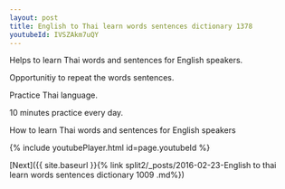 ```yaml
---
layout: post
title: English to Thai learn words sentences dictionary 1378 
youtubeId: IVSZAkm7uQY
---
```

 
 
Helps to learn Thai words and sentences for English speakers.

Opportunitiy to repeat the words sentences. 

Practice Thai language. 
 
10 minutes practice every day. 
 
How to learn Thai words and sentences for English speakers 
 
{% include youtubePlayer.html id=page.youtubeId %}
 
 
[Next]({{ site.baseurl }}{% link  split2/_posts/2016-02-23-English to thai learn words sentences dictionary 1009 .md%})
 
